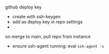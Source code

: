 github deploy key
- create with ssh-keygen
- add as deploy key in repo settings
- 

on merge to main, pull repo from instance
- ensure ssh-agent running: eval `ssh-agent -s`
